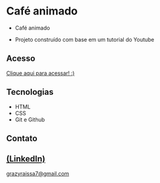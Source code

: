 # Café animado
 
 - Café animado

 - Projeto construído com base em um tutorial do Youtube

## Acesso
 [Clique aqui para acessar! :)](https://vercel.com/graziellys-projects/cafeanimado/GmMLbMn4dBXUHQYd9QT1dLWLNLYQ)

## Tecnologias

- HTML
- CSS
- Git e Github

## Contato
[(LinkedIn)](https://www.linkedin.com/in/grazielly-raissa-pereira-b511342b6?utm_source=share&utm_campaign=share_via&utm_content=profile&utm_medium=android_app)
-----
grazyraissa7@gmail.com
